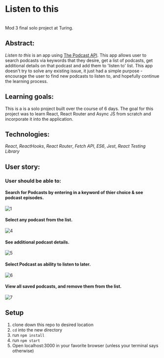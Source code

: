 # Listen to this
<br>
Mod 3 final solo project at Turing.  

## Abstract: 
*Listen to this* is an app using [The Podcast API](https://www.listennotes.com/api/). This app allows user to search podcasts via keywords that they desire, get a list of podcasts, get additional details on that podcast and add them to 'listen to' list. This app doesn't try to solve any existing issue, it just had a simple purpose - encourage the user to find new podcasts to listen to, and hopefully continue the learning process. 

## Learning goals:
This is a is a solo project built over the course of 6 days. The goal for this project was to learn React, React Router and Async JS from scratch and incorporate it into the application.

## Technologies: 
*React*, *ReactHooks*, *React Router*, *Fetch API*, *ES6*, *Jest*, *React Testing Library*

## User story:
### User should be able to:
#### Search for Podcasts by entering in a keyword of thier choice & see podcast episodes.
![1](https://media.giphy.com/media/MdqREUnjqtGkkPep3l/giphy.gif)
#### Select any podcast from the list.
![4](/gifs/4.gif)
#### See additional podcast details.
![5](/gifs/5.gif)
#### Select Podcast as ability to listen to later.
![6](/gifs/6.gif)
#### View all saved podcasts, and remove them from the list. 
![7](/gifs/7.gif)

## Setup
1. clone down this repo to desired location
2. `cd` into the new directory
3. run `npm install`
4. run `npm start`
5. Open localhost:3000 in your favorite browser (unless your terminal says otherwise)


